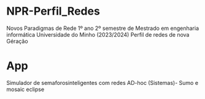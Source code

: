 # NPR-Perfil_Redes
Novos Paradigmas de Rede
1º ano 2º semestre de Mestrado em engenharia informática Universidade do Minho (2023/2024)
Perfil de redes de nova Géração

# App
Simulador de semaforosinteligentes com redes AD-hoc
(Sistemas)- Sumo e mosaic eclipse
